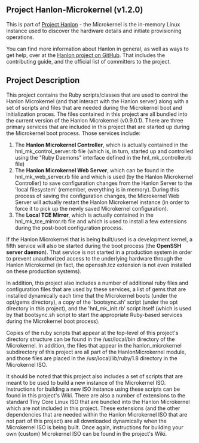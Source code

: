 ## Project Hanlon-Microkernel (v1.2.0)

This is part of [Project Hanlon][hanlon] - the Microkernel is the in-memory
Linux instance used to discover the hardware details and initiate
provisioning operations.

You can find more information about Hanlon in general, as well as ways to get
help, over at the [Hanlon project on GitHub][hanlon].  That includes the
contributing guide, and the official list of committers to the project.

[hanlon]: https://github.com/csc/hanlon


## Project Description

This project contains the Ruby scripts/classes that are used to control the Hanlon Microkernel (and that interact with the Hanlon server) along with a set of scripts and files that are needed during the Microkernel boot and initialization proces. The files contained in this project are all bundled into the current version of the Hanlon Microkernel (v0.9.0.1). There are three primary services that are included in this project that are started up during the Microkernel boot process. Those services include:

1. The **Hanlon Microkernel Controller**, which is actually contained in the hnl_mk_control_server.rb file (which is, in turn, started up and controlled using the "Ruby Daemons" interface defined in the hnl_mk_controller.rb file)
1. The **Hanlon Microkernel Web Server**, which can be found in the hnl_mk_web_server.rb file and which is used (by the Hanlon Microkernel Controller) to save configuration changes from the Hanlon Server to the 'local filesystem' (remember, everything is in memory). During this process of saving the configuration changes, the Microkernel Web Server will actually restart the Hanlon Microkernel instance (in order to force it to pick up the newly saved Microkernel configuration).
1. The **Local TCE Mirror**, which is actually contained in the hnl_mk_tce_mirror.rb file and which is used to install a few extensions during the post-boot configuration process.

If the Hanlon Microkernel that is being built/used is a development kernel, a fifth service will also be started during the boot process (the **OpenSSH server daemon**). That service is not started in a production system in order to prevent unauthorized access to the underlying hardware through the Hanlon Microkernel (in fact, the openssh.tcz extension is not even installed on these production systems).

In addition, this project also includes a number of additional ruby files and configuration files that are used by these services, a list of gems that are installed dynamically each time that the Microkernel boots (under the opt/gems directory), a copy of the 'bootsync.sh' script (under the opt directory in this project), and the 'hnl_mk_init.rb' script itself (which is used by that bootsync.sh script to start the appropriate Ruby-based services during the Microkernel boot process).

Copies of the ruby scripts that appear at the top-level of this project's directory structure can be found in the /usr/local/bin directory of the Microkernel. In addition, the files that appear in the hanlon_microkernel subdirectory of this project are all part of the HanlonMicrokernel module, and those files are placed in the /usr/local/lib/ruby/1.8 directory in the Microkernel ISO.

It should be noted that this project also includes a set of scripts that are meant to be used to build a new instance of the Microkernel ISO. Instructions for building a new ISO instance using these scripts can be found in this project's Wiki. There are also a number of extensions to the standard Tiny Core Linux ISO that are bundled into the Hanlon Microkernel which are not included in this project. These extensions (and the other dependencies that are needed within the Hanlon Microkernel ISO that are not part of this project) are all downloaded dynamically when the Microkernel ISO is being built. Once again, instructions for building your own (custom) Microkernel ISO can be found in the project's Wiki.
